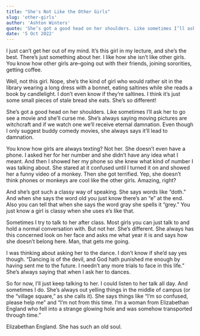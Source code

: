 ```yaml
---
title: "She's Not Like the Other Girls"
slug: 'other-girls'
author: 'Ashton Winters'
quote: 'She’s got a good head on her shoulders. Like sometimes I’ll ask her to go see a movie with me, and she’ll curse me. She’s always saying moving pictures are witchcraft and if we watch one we’ll receive eternal damnation.'
date: '5 Oct 2022'
---
```


I just can’t get her out of my mind. It’s this girl in my lecture, and she’s the best. There’s just something about her. I like how she isn’t like other girls. You know how other girls are–going out with their friends, joining sororities, getting coffee.

Well, not this girl. Nope, she’s the kind of girl who would rather sit in the library wearing a long dress with a bonnet, eating saltines while she reads a book by candlelight. I don’t even know if they’re saltines. I think it’s just some small pieces of stale bread she eats. She’s so different!

She’s got a good head on her shoulders. Like sometimes I’ll ask her to go see a movie and she’ll curse me. She’s always saying moving pictures are witchcraft and if we watch one we’ll receive eternal damnation. Even though I only suggest buddy comedy movies, she always says it’ll lead to damnation.

You know how girls are always texting? Not her. She doesn’t even have a phone. I asked her for her number and she didn’t have any idea what I meant. And then I showed her my phone so she knew what kind of number I was talking about. She stared at it confused until I turned it on and showed her a funny video of a monkey. Then she got terrified. Yep, she doesn’t think phones or monkeys are cool like the other girls. Amazing, right?

And she’s got such a classy way of speaking. She says words like “doth.” And when she says the word old you just know there’s an “e” at the end. Also you can tell that when she says the word gray she spells it “grey.” You just know a girl is classy when she uses e’s like that.

Sometimes I try to talk to her after class. Most girls you can just talk to and hold a normal conversation with. But not her. She’s different. She always has this concerned look on her face and asks me what year it is and says how she doesn’t belong here. Man, that gets me going.

I was thinking about asking her to the dance. I don’t know if she’d say yes though. “Dancing is of the devil, and God hath punished me enough by having sent me to the future. I needn’t any more trials to face in this life.” She’s always saying that when I ask her to dances.

So for now, I’ll just keep talking to her. I could listen to her talk all day. And sometimes I do. She’s always out yelling things in the middle of campus (or the “village square,” as she calls it). She says things like “I’m so confused, please help me” and “I’m not from this time. I’m a woman from Elizabethan England who fell into a strange glowing hole and was somehow transported through time.”

Elizabethan England. She has such an old soul.